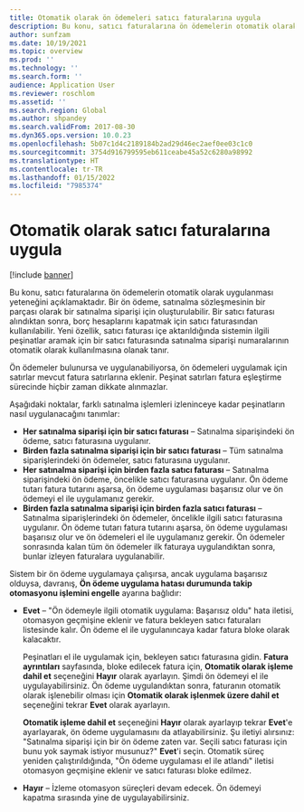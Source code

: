 ```yaml
---
title: Otomatik olarak ön ödemeleri satıcı faturalarına uygula
description: Bu konu, satıcı faturalarına ön ödemelerin otomatik olarak uygulanması yeteneğini açıklamaktadır.
author: sunfzam
ms.date: 10/19/2021
ms.topic: overview
ms.prod: ''
ms.technology: ''
ms.search.form: ''
audience: Application User
ms.reviewer: roschlom
ms.assetid: ''
ms.search.region: Global
ms.author: shpandey
ms.search.validFrom: 2017-08-30
ms.dyn365.ops.version: 10.0.23
ms.openlocfilehash: 5b07c1d4c2189184b2ad29d46ec2aef0ee03c1c0
ms.sourcegitcommit: 3754d916799595eb611ceabe45a52c6280a98992
ms.translationtype: HT
ms.contentlocale: tr-TR
ms.lasthandoff: 01/15/2022
ms.locfileid: "7985374"
---
```

# <a name="automatically-apply-to-vendor-invoices"></a>Otomatik olarak satıcı faturalarına uygula

[!include [banner](../includes/banner.md)]

Bu konu, satıcı faturalarına ön ödemelerin otomatik olarak uygulanması yeteneğini açıklamaktadır. Bir ön ödeme, satınalma sözleşmesinin bir parçası olarak bir satınalma siparişi için oluşturulabilir. Bir satıcı faturası alındıktan sonra, borç hesaplarını kapatmak için satıcı faturasından kullanılabilir. Yeni özellik, satıcı faturası içe aktarıldığında sistemin ilgili peşinatlar aramak için bir satıcı faturasında satınalma siparişi numaralarının otomatik olarak kullanılmasına olanak tanır.

Ön ödemeler bulunursa ve uygulanabiliyorsa, ön ödemeleri uygulamak için satırlar mevcut fatura satırlarına eklenir. Peşinat satırları fatura eşleştirme sürecinde hiçbir zaman dikkate alınmazlar.

Aşağıdaki noktalar, farklı satınalma işlemleri izleninceye kadar peşinatların nasıl uygulanacağını tanımlar:

- **Her satınalma siparişi için bir satıcı faturası** – Satınalma siparişindeki ön ödeme, satıcı faturasına uygulanır.
- **Birden fazla satınalma siparişi için bir satıcı faturası** – Tüm satınalma siparişlerindeki ön ödemeler, satıcı faturasına uygulanır.
- **Her satınalma siparişi için birden fazla satıcı faturası** – Satınalma siparişindeki ön ödeme, öncelikle satıcı faturasına uygulanır. Ön ödeme tutarı fatura tutarını aşarsa, ön ödeme uygulaması başarısız olur ve ön ödemeyi el ile uygulamanız gerekir.
- **Birden fazla satınalma siparişi için birden fazla satıcı faturası** – Satınalma siparişlerindeki ön ödemeler, öncelikle ilgili satıcı faturasına uygulanır. Ön ödeme tutarı fatura tutarını aşarsa, ön ödeme uygulaması başarısız olur ve ön ödemeleri el ile uygulamanız gerekir. Ön ödemeler sonrasında kalan tüm ön ödemeler ilk faturaya uygulandıktan sonra, bunlar izleyen faturalara uygulanabilir.

Sistem bir ön ödeme uygulamaya çalışırsa, ancak uygulama başarısız olduysa, davranış, **Ön ödeme uygulama hatası durumunda takip otomasyonu işlemini engelle** ayarına bağlıdır:

- **Evet** – "Ön ödemeyle ilgili otomatik uygulama: Başarısız oldu" hata iletisi, otomasyon geçmişine eklenir ve fatura bekleyen satıcı faturaları listesinde kalır. Ön ödeme el ile uygulanıncaya kadar fatura bloke olarak kalacaktır.

    Peşinatları el ile uygulamak için, bekleyen satıcı faturasına gidin. **Fatura ayrıntıları** sayfasında, bloke edilecek fatura için, **Otomatik olarak işleme dahil et** seçeneğini **Hayır** olarak ayarlayın. Şimdi ön ödemeyi el ile uygulayabilirsiniz. Ön ödeme uygulandıktan sonra, faturanın otomatik olarak işlenebilir olması için **Otomatik olarak işlenmek üzere dahil et** seçeneğini tekrar **Evet** olarak ayarlayın.

    **Otomatik işleme dahil et** seçeneğini **Hayır** olarak ayarlayıp tekrar **Evet**'e ayarlayarak, ön ödeme uygulamasını da atlayabilirsiniz. Şu iletiyi alırsınız: "Satınalma siparişi için bir ön ödeme zaten var. Seçili satıcı faturası için bunu yok saymak istiyor musunuz?" **Evet**'i seçin. Otomatik süreç yeniden çalıştırıldığında, "Ön ödeme uygulaması el ile atlandı" iletisi otomasyon geçmişine eklenir ve satıcı faturası bloke edilmez.

- **Hayır** – İzleme otomasyon süreçleri devam edecek. Ön ödemeyi kapatma sırasında yine de uygulayabilirsiniz.
